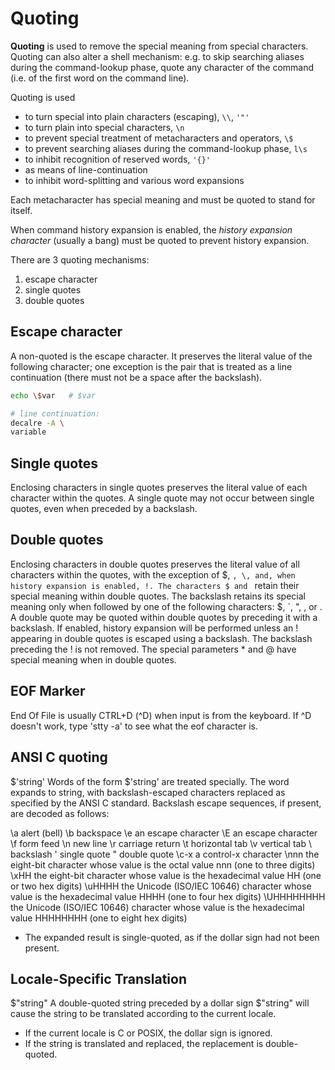 # Quoting

**Quoting** is used to remove the special meaning from special characters. Quoting can also alter a shell mechanism: e.g. to skip searching aliases during the command-lookup phase, quote any character of the command (i.e. of the first word on the command line).

Quoting is used
- to turn special into plain characters (escaping), `\\`, `'"'`
- to turn plain into special characters, `\n`
- to prevent special treatment of metacharacters and operators, `\$`
- to prevent searching aliases during the command-lookup phase, `l\s`
- to inhibit recognition of reserved words, `'{}'`
- as means of line-continuation
- to inhibit word-splitting and various word expansions


Each metacharacter has special meaning and must be quoted to stand for itself.

When command history expansion is enabled, the *history expansion character* (usually a bang) must be quoted to prevent history expansion.

There are 3 quoting mechanisms:
1. escape character
2. single quotes
3. double quotes


## Escape character

A non-quoted <backslash> is the escape character. It preserves the literal value of the following character; one exception is the <backslash> <lf> pair that is treated as a line continuation (there must not be a space after the backslash).

```bash
echo \$var   # $var

# line continuation:
decalre -A \
variable
```


## Single quotes
Enclosing characters in single quotes preserves the literal value of each character within the quotes. 
A single quote may not occur between single quotes, even when preceded by a backslash.

## Double quotes
Enclosing characters in double quotes preserves the literal value of all characters within the quotes, with the exception of $, `, \, and, when history expansion is enabled, !. The characters $ and ` retain their special meaning within double quotes. The backslash retains its special meaning only when followed by one of the following characters: $, `, ", \, or <newline>. A double quote may be quoted within double quotes by preceding it with a backslash. If enabled, history expansion will be performed unless an ! appearing in double quotes is escaped using a backslash. The backslash preceding the ! is not removed. The special parameters * and @ have special meaning when in double quotes.


## EOF Marker
End Of File is usually CTRL+D (^D) when input is from the keyboard.
If ^D doesn't work, type 'stty -a' to see what the eof character is.

## ANSI C quoting
$'string'
Words of the form $'string' are treated specially. 
The word expands to string, with backslash-escaped characters replaced as specified by the ANSI C standard. 
Backslash escape sequences, if present, are decoded as follows:

\a   			alert (bell)
\b   			backspace
\e   			an escape character
\E   			an escape character
\f   			form feed
\n   			new line
\r   			carriage return
\t   			horizontal tab
\v   			vertical tab
\\   			backslash
\'   			single quote
\"   			double quote
\c-x 			a control-x character
\nnn  		the eight-bit character whose value is the octal value nnn (one to three digits)
\xHH  		the eight-bit character whose value is the hexadecimal value HH (one or two hex digits)
\uHHHH 		the Unicode (ISO/IEC 10646) character whose value is the hexadecimal value HHHH (one to four hex digits)
\UHHHHHHHH		the Unicode (ISO/IEC 10646) character whose value is the hexadecimal value HHHHHHHH (one to eight hex digits)

* The expanded result is single-quoted, as if the dollar sign had not been present.


## Locale-Specific Translation

$"string"
A double-quoted string preceded by a dollar sign $"string" will cause the string to be translated according to the current locale. 
* If the current locale is C or POSIX, the dollar sign is ignored. 
* If the string is translated and replaced, the replacement is double-quoted.
